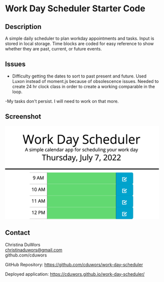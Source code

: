 # Work Day Scheduler Starter Code

## Description

A simple daily scheduler to plan workday appointments and tasks. Input is stored in local storage. Time blocks are coded for easy reference to show whether they are past, current, or future events.

## Issues

- Difficulty getting the dates to sort to past present and future. Used Luxon instead of moment.js because of obsolescence issues. Needed to create 24 hr clock class in order to create a working comparable in the loop.

-My tasks don't persist. I will need to work on that more.

## Screenshot

<img src= "./Workday-Sched.png"/>

## Contact

Christina DuWors<br/>
christinaduwors@gmail.com<br/>
github.com/cduwors

GitHub Repository: https://github.com/cduwors/work-day-scheduler

Deployed application: https://cduwors.github.io/work-day-scheduler/
